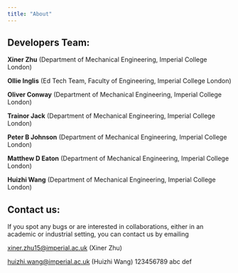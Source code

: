 ```yaml
---
title: "About"
---
```


## Developers Team:

**Xiner Zhu** (Department of Mechanical Engineering, Imperial College London)

**Ollie Inglis** (Ed Tech Team, Faculty of Engineering, Imperial College London)

**Oliver Conway** (Department of Mechanical Engineering, Imperial College London)

**Trainor Jack** (Department of Mechanical Engineering, Imperial College London)

**Peter B Johnson** (Department of Mechanical Engineering, Imperial College London)

**Matthew D Eaton** (Department of Mechanical Engineering, Imperial College London)

**Huizhi Wang** (Department of Mechanical Engineering, Imperial College London)

## Contact us:

If you spot any bugs or are interested in collaborations, either in an academic or industrial setting, you can contact us by emailing

xiner.zhu15@imperial.ac.uk (Xiner Zhu)

huizhi.wang@imperial.ac.uk (Huizhi Wang)
123456789
abc
def